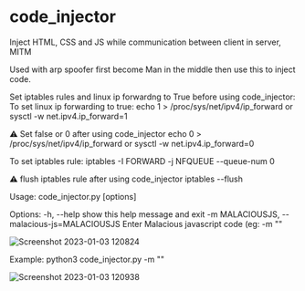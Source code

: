 # code_injector
Inject HTML, CSS and JS while communication between client in server, MITM

Used with arp spoofer first become Man in the middle then use this to inject code.

Set iptables rules and linux ip forwardng to True before using code_injector:
To set linux ip forwarding to true:
echo 1 > /proc/sys/net/ipv4/ip_forward
or
sysctl -w net.ipv4.ip_forward=1

⚠️ Set false or 0 after using code_injector
echo 0 > /proc/sys/net/ipv4/ip_forward
or
sysctl -w net.ipv4.ip_forward=0

To set iptables rule:
iptables -I FORWARD -j NFQUEUE --queue-num 0

⚠️ flush iptables rule after using code_injector
iptables --flush

Usage: code_injector.py [options]

Options:
  -h, --help            show this help message and exit
  -m MALACIOUSJS, --malacious-js=MALACIOUSJS
                        Enter Malacious javascript code (eg: -m
                        "<script>alert(1);</script>"

![Screenshot 2023-01-03 120824](https://user-images.githubusercontent.com/109381227/210311167-91b2692a-50c5-423d-96e9-59abd0220679.jpg)

Example:
python3 code_injector.py -m "<script>alert(1);</script>"

![Screenshot 2023-01-03 120938](https://user-images.githubusercontent.com/109381227/210311276-cb0d4d44-750a-4124-bb48-dc8361ea630c.jpg)

